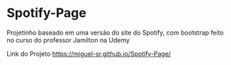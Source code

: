 # Spotify-Page
Projetinho baseado em uma versão do site do Spotify, com bootstrap feito no curso do professor Jamilton na Udemy

Link do Projeto
https://miguel-sr.github.io/Spotify-Page/
